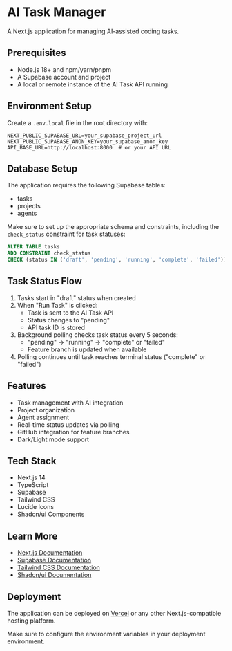 # AI Task Manager

A Next.js application for managing AI-assisted coding tasks.

## Prerequisites

- Node.js 18+ and npm/yarn/pnpm
- A Supabase account and project
- A local or remote instance of the AI Task API running

## Environment Setup

Create a `.env.local` file in the root directory with:

```
NEXT_PUBLIC_SUPABASE_URL=your_supabase_project_url
NEXT_PUBLIC_SUPABASE_ANON_KEY=your_supabase_anon_key
API_BASE_URL=http://localhost:8000  # or your API URL
```

## Database Setup

The application requires the following Supabase tables:

- tasks
- projects
- agents

Make sure to set up the appropriate schema and constraints, including the `check_status` constraint for task statuses:

```sql
ALTER TABLE tasks
ADD CONSTRAINT check_status
CHECK (status IN ('draft', 'pending', 'running', 'complete', 'failed'));
```

## Task Status Flow

1. Tasks start in "draft" status when created
2. When "Run Task" is clicked:
   - Task is sent to the AI Task API
   - Status changes to "pending"
   - API task ID is stored
3. Background polling checks task status every 5 seconds:
   - "pending" → "running" → "complete" or "failed"
   - Feature branch is updated when available
4. Polling continues until task reaches terminal status ("complete" or "failed")

## Features

- Task management with AI integration
- Project organization
- Agent assignment
- Real-time status updates via polling
- GitHub integration for feature branches
- Dark/Light mode support

## Tech Stack

- Next.js 14
- TypeScript
- Supabase
- Tailwind CSS
- Lucide Icons
- Shadcn/ui Components

## Learn More

- [Next.js Documentation](https://nextjs.org/docs)
- [Supabase Documentation](https://supabase.com/docs)
- [Tailwind CSS Documentation](https://tailwindcss.com/docs)
- [Shadcn/ui Documentation](https://ui.shadcn.com)

## Deployment

The application can be deployed on [Vercel](https://vercel.com) or any other Next.js-compatible hosting platform.

Make sure to configure the environment variables in your deployment environment.
